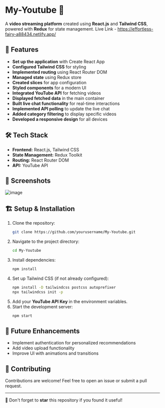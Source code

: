 # My-Youtube 🎥

A **video streaming platform** created using **React.js** and **Tailwind CSS**, powered with **Redux** for state management.
Live Link - https://effortless-fairy-a88434.netlify.app/

## 🚀 Features

- **Set up the application** with Create React App
- **Configured Tailwind CSS** for styling
- **Implemented routing** using React Router DOM
- **Managed state** using Redux store
- **Created slices** for app configuration
- **Styled components** for a modern UI
- **Integrated YouTube API** for fetching videos
- **Displayed fetched data** in the main container
- **Built live chat functionality** for real-time interactions
- **Implemented API polling** to update the live chat
- **Added category filtering** to display specific videos
- **Developed a responsive design** for all devices

## 🛠 Tech Stack

- **Frontend:** React.js, Tailwind CSS
- **State Management:** Redux Toolkit
- **Routing:** React Router DOM
- **API:** YouTube API

## 📸 Screenshots
![image](https://github.com/user-attachments/assets/5c9bb3b8-3675-40dc-ae1a-31bb251f93d5)


## 🏗 Setup & Installation

1. Clone the repository:
   ```bash
   git clone https://github.com/yourusername/My-Youtube.git
   ```
2. Navigate to the project directory:
   ```bash
   cd My-Youtube
   ```
3. Install dependencies:
   ```bash
   npm install
   ```
4. Set up Tailwind CSS (if not already configured):
   ```bash
   npm install -D tailwindcss postcss autoprefixer
   npx tailwindcss init -p
   ```
5. Add your **YouTube API Key** in the environment variables.
6. Start the development server:
   ```bash
   npm start
   ```

## 📌 Future Enhancements

- Implement authentication for personalized recommendations
- Add video upload functionality
- Improve UI with animations and transitions

## 🤝 Contributing

Contributions are welcome! Feel free to open an issue or submit a pull request.

---

🌟 Don't forget to **star** this repository if you found it useful!
